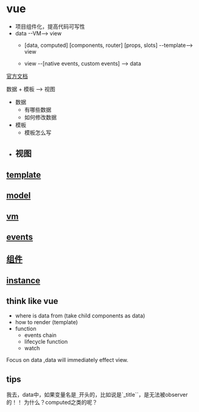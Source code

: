 # vue
- 项目组件化，提高代码可写性
- data --VM--> view 
  - [data, computed] [components, router] [props, slots]  --template--> view

  - view --[native events, custom events] --> data

[官方文档](https://vuejs.org/v2/guide)

数据 + 模板 --> 视图
- 数据
  - 有哪些数据
  - 如何修改数据
- 模板
  - 模板怎么写
- 视图
  - 

## [template](./template.md)

## [model](./model.md)

## [vm](./vm.md)

## [events](./v-on.md)

## [组件](./components.md)

## [instance](./instance.md)

## think like vue
- where is data from (take child components as data)
- how to render (template)
- function
  - events chain
  - lifecycle function
  - watch

Focus on data ,data will immediately effect view.

## tips
我去，data中，如果变量名是`_`开头的，比如说是`_title``，是无法被observer的！！
为什么？computed之类的呢？